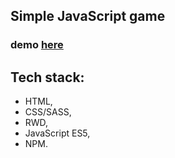 ## Simple JavaScript game

### demo [here]()

## Tech stack:

- HTML,
- CSS/SASS,
- RWD, 
- JavaScript ES5,
- NPM.